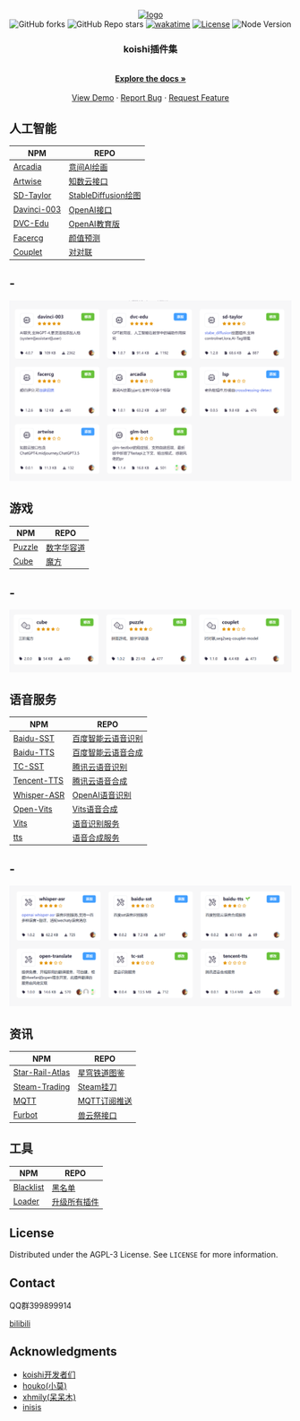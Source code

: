 <!-- PROJECT LOGO -->
<br />
<div align="center">
  <a href="https://github.com/initialencounter/mykoishi">
    <a href="https://koishi.chat/" target="_blank">
    <img width="160" src="https://koishi.chat/logo.png" alt="logo">
  </a>
  </a>
  <br>
<img alt="GitHub forks" src="https://img.shields.io/github/forks/initialencounter/mykoishi?style=social">
<img alt="GitHub Repo stars" src="https://img.shields.io/github/stars/initialencounter/mykoishi?style=social">
<a href="https://wakatime.com/badge/user/1fad1c74-8ddd-4cac-bfa5-df629d13f085/project/2e8687b6-2874-4e88-8337-20eed806f673"><img src="https://wakatime.com/badge/user/1fad1c74-8ddd-4cac-bfa5-df629d13f085/project/2e8687b6-2874-4e88-8337-20eed806f673.svg" alt="wakatime"></a>
<a href="https://github.com/initialencounter/mykoishi/blob/master/LICENSE"><img src="https://img.shields.io/github/license/initialencounter/mykoishi" alt="License"></a>
<img src="https://img.shields.io/badge/NodeJs-18-blue" alt="Node Version"></a>
<h3 align="center">koishi插件集</h3>
  <p align="center">
    <br />
    <a href="https://github.com/initialencounter/mykoishi"><strong>Explore the docs »</strong></a>
    <br />
    <br />
    <a href="https://github.com/initialencounter/mykoishi">View Demo</a>
    ·
    <a href="https://github.com/initialencounter/mykoishi/issues">Report Bug</a>
    ·
    <a href="https://github.com/initialencounter/mykoishi/issues">Request Feature</a>
  </p>
</div>

## 人工智能
| NPM | REPO |
| --- | --- |
| [Arcadia](https://www.npmjs.com/package/koishi-plugin-arcadia) | [意间AI绘画](https://github.com/initialencounter/mykoishi/tree/master/arcadia)|
| [Artwise](https://www.npmjs.com/package/koishi-plugin-artwise) | [知数云接口](https://github.com/initialencounter/mykoishi/tree/master/artwise) |
| [SD-Taylor](https://www.npmjs.com/package/koishi-plugin-sd-taylor) | [StableDiffusion绘图](https://github.com/initialencounter/mykoishi/tree/master/sd-taylor) |
| [Davinci-003](https://www.npmjs.com/package/koishi-plugin-davinci-003) | [OpenAI接口](https://github.com/initialencounter/mykoishi/tree/master/davinci-003) |
| [DVC-Edu](https://www.npmjs.com/package/koishi-plugin-dvc-edu) | [OpenAI教育版](https://github.com/initialencounter/mykoishi/tree/master/dvc-edu) |
| [Facercg](https://www.npmjs.com/package/koishi-plugin-facercg) | [颜值预测](https://github.com/initialencounter/mykoishi/tree/master/facercg) |
| [Couplet](https://www.npmjs.com/package/koishi-plugin-couplet) | [对对联](https://github.com/initialencounter/mykoishi/tree/master/couplet) |


## -
![AI](./screenshot/AI.png)


## 游戏
| NPM | REPO |
| --- | --- |
| [Puzzle](https://www.npmjs.com/package/koishi-plugin-puzzle) | [数字华容道](https://github.com/initialencounter/mykoishi/tree/master/puzzle) |
| [Cube](https://www.npmjs.com/package/koishi-plugin-cube) | [魔方](https://github.com/initialencounter/mykoishi/tree/master/cube) |
## -
![game](./screenshot/game.png)
## 语音服务
| NPM | REPO |
| --- | --- |
| [Baidu-SST](https://www.npmjs.com/package/koishi-plugin-baidu-sst) | [百度智能云语音识别](https://github.com/initialencounter/mykoishi/tree/master/baidu-sst) |
| [Baidu-TTS](https://www.npmjs.com/package/koishi-plugin-baidu-tts) | [百度智能云语音合成](https://github.com/initialencounter/mykoishi/tree/master/baidu-tts) |
| [TC-SST](https://www.npmjs.com/package/koishi-plugin-tc-sst) | [腾讯云语音识别](https://github.com/initialencounter/mykoishi/tree/master/tc-sst) |
| [Tencent-TTS](https://www.npmjs.com/package/koishi-plugin-tencent-tts) | [腾讯云语音合成](https://github.com/initialencounter/mykoishi/tree/master/tencent-tts) |
| [Whisper-ASR](https://www.npmjs.com/package/koishi-plugin-whisper-asr) | [OpenAI语音识别](https://github.com/initialencounter/mykoishi/tree/master/whisper-asr) |
| [Open-Vits](https://www.npmjs.com/package/koishi-plugin-open-vits) | [Vits语音合成](https://github.com/initialencounter/mykoishi/tree/master/open-vits) |
| [Vits](https://www.npmjs.com/package/@initencounter/vits) | [语音识别服务](https://github.com/initialencounter/mykoishi/tree/master/vits) |
| [tts](https://www.npmjs.com/package/@initencounter/sst) | [语音合成服务](https://github.com/initialencounter/mykoishi/tree/master/sst) |
## -
![voice](./screenshot/voice.png)
## 资讯
| NPM | REPO |
| --- | --- |
| [Star-Rail-Atlas](https://www.npmjs.com/package/koishi-plugin-star-rail-atlas) | [星穹铁道图鉴](https://github.com/initialencounter/mykoishi/tree/master/star-rail-atlas) |
| [Steam-Trading](https://www.npmjs.com/package/koishi-plugin-steam-trading) | [Steam挂刀](https://github.com/initialencounter/mykoishi/tree/master/steam-trading) |
| [MQTT](https://www.npmjs.com/package/koishi-plugin-mqtt) | [MQTT订阅推送](https://github.com/initialencounter/mykoishi/tree/master/mqtt) |
| [Furbot](https://www.npmjs.com/package/koishi-plugin-furbot) | [兽云祭接口](https://github.com/initialencounter/mykoishi/tree/master/furbot) |

## 工具

| NPM | REPO |
| --- | --- |
| [Blacklist](https://www.npmjs.com/package/koishi-plugin-blacklist) | [黑名单](https://github.com/initialencounter/mykoishi/tree/master/blacklist) |
| [Loader](https://www.npmjs.com/package/koishi-plugin-loader) | [升级所有插件](https://github.com/initialencounter/mykoishi/tree/master/loader) |


<!-- LICENSE -->
## License

Distributed under the AGPL-3 License. See `LICENSE` for more information.



<!-- CONTACT -->
## Contact

QQ群399899914

[bilibili](https://space.bilibili.com/225995995)




<!-- ACKNOWLEDGMENTS -->
## Acknowledgments

* [koishi开发者们](https://koishi.chat/)
* [houko(小莫)](https://github.com/houko)
* [xhmily(呆呆木)](https://lucent.blog/)
* [inisis](https://github.com/inisis)
